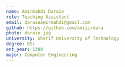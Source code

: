 ```yaml
---
name: Amirmahdi Daraie
role: Teaching Assistant
email: daraieamirmahdi@gmail.com
github: https://github.com/amiiirdara
photo: daraie.jpg
university: Sharif University of Technology
degree: BSc
ent_year: 1399
major: Computer Engineering
---
```


